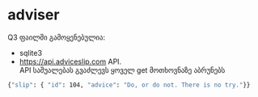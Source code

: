 # adviser
Q3 ფაილში გამოყენებულია:
* sqlite3
* <https://api.adviceslip.com> API.<br>
API საშუალებას გვაძლევს ყოველ get მოთხოვნაზე აბრუნებს
```bash
{"slip": { "id": 104, "advice": "Do, or do not. There is no try."}}
